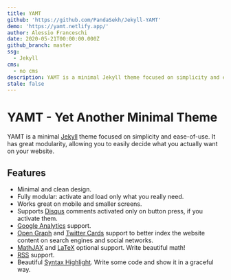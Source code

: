 ```yaml
---
title: YAMT
github: 'https://github.com/PandaSekh/Jekyll-YAMT'
demo: 'https://yamt.netlify.app/'
author: Alessio Franceschi
date: 2020-05-21T00:00:00.000Z
github_branch: master
ssg:
  - Jekyll
cms:
  - no cms
description: YAMT is a minimal Jekyll theme focused on simplicity and ease-of-use.
stale: false
---
```


# YAMT - Yet Another Minimal Theme

YAMT is a minimal [Jekyll](http://jekyllrb.com) theme focused on simplicity and ease-of-use. It has great modularity, allowing you to easily decide what you actually want on your website.  

## Features

- Minimal and clean design.
- Fully modular: activate and load only what you really need.
- Works great on mobile and smaller screens.
- Supports [Disqus](https://disqus.com/) comments activated only on button press, if you activate them.
- [Google Analytics](https://www.google.com/analytics/) support.
- [Open Graph](https://ogp.me/) and [Twitter Cards](https://developer.twitter.com/en/docs/tweets/optimize-with-cards/guides/getting-started) support to better index the website content on search engines and social networks.
- [MathJAX](https://www.mathjax.org/) and [LaTeX](https://www.latex-project.org/) optional support. Write beautiful math!
- [RSS](https://github.com/jekyll/jekyll-feed) support.
- Beautiful [Syntax Highlight](https://yamt.netlify.app/2020/05/19/special-formatting.html#syntax-highlight). Write some code and show it in a graceful way.
